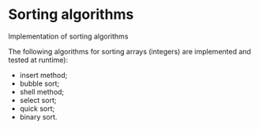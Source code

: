 # Sorting algorithms
Implementation of sorting algorithms

The following algorithms for sorting arrays (integers) are implemented and tested at runtime): 
- insert method;
- bubble sort;
- shell method;
- select sort;
- quick sort;
- binary sort.
